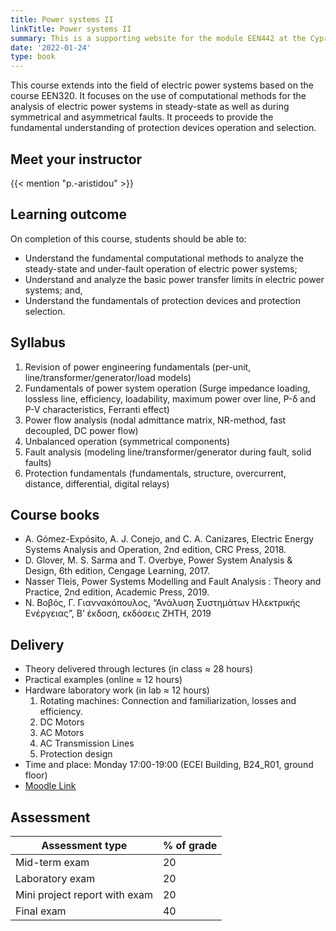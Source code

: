 ```yaml
---
title: Power systems II
linkTitle: Power systems II
summary: This is a supporting website for the module EEN442 at the Cyprus University of Technology
date: '2022-01-24'
type: book
---
```


This course extends into the field of electric power systems based on the course EEN320. It focuses on the use of computational methods for the analysis of electric power systems in steady-state as well as during symmetrical and asymmetrical faults. It proceeds to provide the fundamental understanding of protection devices operation and selection.

## Meet your instructor

{{< mention "p.-aristidou" >}}

## Learning outcome

On completion of this course, students should be able to:

- Understand the fundamental computational methods to analyze the steady-state and
under-fault operation of electric power systems;
- Understand and analyze the basic power transfer limits in electric power systems; and,
- Understand the fundamentals of protection devices and protection selection.

## Syllabus

1. Revision of power engineering fundamentals (per-unit,
line/transformer/generator/load models) 
2. Fundamentals of power system operation (Surge impedance loading, lossless line,
efficiency, loadability, maximum power over line, P-δ and P-V
characteristics, Ferranti effect)
3. Power flow analysis (nodal admittance matrix, NR-method, fast
decoupled, DC power flow)
4. Unbalanced operation (symmetrical components)
5. Fault analysis (modeling line/transformer/generator during fault, solid
faults)
6. Protection fundamentals (fundamentals, structure, overcurrent, distance,
differential, digital relays)

## Course books

- A. Gómez-Expósito, A. J. Conejo, and C. A. Canizares, Electric Energy Systems Analysis and Operation, 2nd edition, CRC Press, 2018.
- D. Glover, M. S. Sarma and T. Overbye, Power System Analysis & Design, 6th edition, Cengage Learning, 2017.
- Nasser Tleis, Power Systems Modelling and Fault Analysis : Theory and Practice, 2nd edition, Academic Press, 2019.
- Ν. Βοβός, Γ. Γιαννακόπουλος, “Ανάλυση Συστημάτων Ηλεκτρικής Ενέργειας”, Β’ έκδοση, εκδόσεις ΖΗΤΗ, 2019

## Delivery

- Theory delivered through lectures (in class ≈ 28 hours)
- Practical examples (online ≈ 12 hours)
- Hardware laboratory work (in lab ≈ 12 hours)
    1. Rotating machines: Connection and familiarization, losses and efficiency.
    2. DC Motors
    3. AC Motors
    4. AC Transmission Lines
    5. Protection design
- Time and place: Monday 17:00-19:00 (ECEI Building, B24_R01, ground floor)
- [Moodle Link](https://elearning.cut.ac.cy/course/view.php?id=775)

## Assessment

| Assessment type | % of grade |
|-----------------|------------|
| Mid-term exam | 20          |
| Laboratory exam | 20          |
| Mini project report with exam | 20         |
| Final exam      | 40         |
